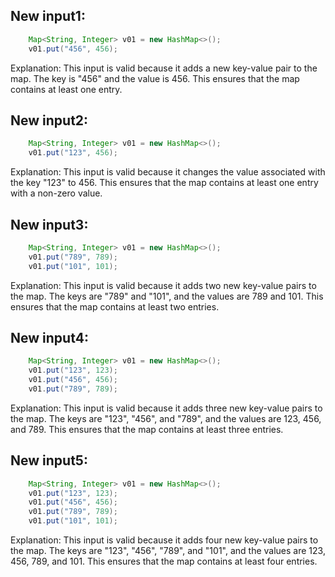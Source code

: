 ## New input1:
```java
    Map<String, Integer> v01 = new HashMap<>();
    v01.put("456", 456);
```
Explanation: This input is valid because it adds a new key-value pair to the map. The key is "456" and the value is 456. This ensures that the map contains at least one entry.

## New input2:
```java
    Map<String, Integer> v01 = new HashMap<>();
    v01.put("123", 456);
```
Explanation: This input is valid because it changes the value associated with the key "123" to 456. This ensures that the map contains at least one entry with a non-zero value.

## New input3:
```java
    Map<String, Integer> v01 = new HashMap<>();
    v01.put("789", 789);
    v01.put("101", 101);
```
Explanation: This input is valid because it adds two new key-value pairs to the map. The keys are "789" and "101", and the values are 789 and 101. This ensures that the map contains at least two entries.

## New input4:
```java
    Map<String, Integer> v01 = new HashMap<>();
    v01.put("123", 123);
    v01.put("456", 456);
    v01.put("789", 789);
```
Explanation: This input is valid because it adds three new key-value pairs to the map. The keys are "123", "456", and "789", and the values are 123, 456, and 789. This ensures that the map contains at least three entries.

## New input5:
```java
    Map<String, Integer> v01 = new HashMap<>();
    v01.put("123", 123);
    v01.put("456", 456);
    v01.put("789", 789);
    v01.put("101", 101);
```
Explanation: This input is valid because it adds four new key-value pairs to the map. The keys are "123", "456", "789", and "101", and the values are 123, 456, 789, and 101. This ensures that the map contains at least four entries.

